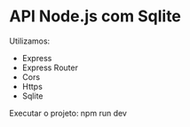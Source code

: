# API Node.js com Sqlite


Utilizamos:
- Express
- Express Router
- Cors
- Https
- Sqlite

Executar o projeto: npm run dev


